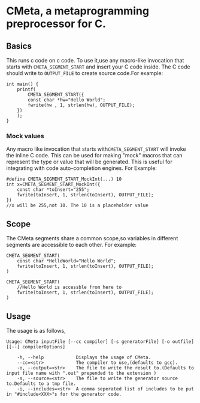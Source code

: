 # CMeta, a metaprogramming preprocessor for C.
## Basics
This runs c code on c code. To use it,use any macro-like invocation that starts with  `CMETA_SEGMENT_START` and insert your C code inside. The C code should write to `OUTPUT_FILE`  to create source code.For example:
```
int main() {
    printf(
        CMETA_SEGMENT_START({
	    const char *hw="Hello World";
	    fwrite(hw , 1, strlen(hw), OUTPUT_FILE);		
	})
    );
}
```
###  Mock values
Any macro like invocation that starts with`CMETA_SEGMENT_START` will invoke the inline C code. This can be used for making "mock" macros that can represent the type or value that will be generated. This is useful for integrating with code auto-completion engines. For Example:
```
#define CMETA_SEGMENT_START_MockInt(...) 10 
int x=CMETA_SEGMENT_START_MockInt({
	const char *toInsert="255";
	fwrite(toInsert, 1, strlen(toInsert), OUTPUT_FILE);
})
//x will be 255,not 10. The 10 is a placeholder value 
```
## Scope
The CMeta segments share a common scope,so variables in different segments are accessible to each other. For example:
```
CMETA_SEGMENT_START(
	const char *HelloWorld="Hello World";
	fwrite(toInsert, 1, strlen(toInsert), OUTPUT_FILE);
)

CMETA_SEGMENT_START(
	//Hello World is accessble from here to
	fwrite(toInsert, 1, strlen(toInsert), OUTPUT_FILE);
)
```
 
## Usage
The usage is as follows,
```
Usage: CMeta inputFile [--cc compiler] [-s generatorFile] [-o outfile] [[--] compilerOptions]

    -h, --help            Displays the usage of CMeta.
    --cc=<str>            The compiler to use,(defaults to gcc).
    -o, --output=<str>    The file to write the result to.(Defaults to input file name with ".out" prepended to the extension )
    -s, --source=<str>    The file to write the generator source to.Defaults to a tmp file.
    -i, --includes=<str>  A comma seperated list of includes to be put in "#include<XXX>"s for the generator code.

```

